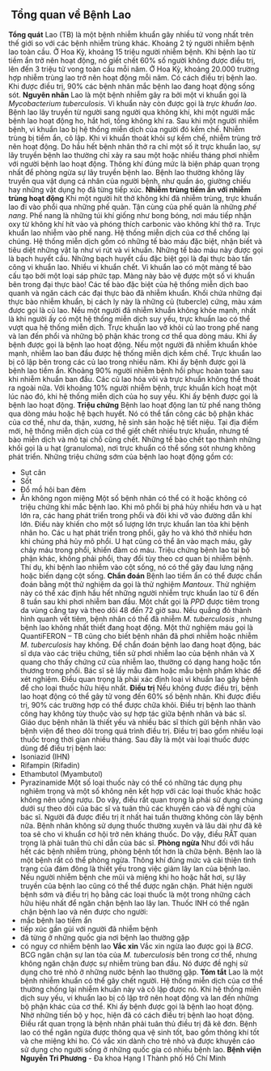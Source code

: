 ## ️ Tổng quan về Bệnh Lao

**Tổng quát**
Lao (TB) là một bệnh nhiễm khuẩn gây nhiều tử vong nhất trên thế giới so với các bệnh nhiễm trùng khác. Khoảng 2 tỷ người nhiễm bệnh lao toàn cầu. Ở Hoa Kỳ, khoảng 15 triệu người nhiễm bệnh.
Khi bệnh lao từ tiềm ẩn trở nên hoạt động, nó giết chết 60% số người không được điều trị, lên đến 3 triệu tử vong toàn cầu mỗi năm. Ở Hoa Kỳ, khoảng 20.000 trường hợp nhiễm trùng lao trở nên hoạt động mỗi năm.
Có cách điều trị bệnh lao. Khi được điều trị, 90% các bệnh nhân mắc bệnh lao đang hoạt động sống sót.
**Nguyên nhân**
Lao là một bệnh nhiễm gây ra bởi một vi khuẩn gọi là  _Mycobacterium tuberculosis_. Vi khuẩn này còn được gọi là _trực khuẩn lao_.
Bệnh lao lây truyền từ người sang người qua không khí, khi một người mắc bệnh lao hoạt động ho, hắt hơi, tống không khí ra.
Sau khi một người nhiễm bệnh, vi khuẩn lao bị hệ thống miễn dịch của người đó kềm chế. Nhiễm trùng bị tiềm ẩn, cô lập. Khi vi khuẩn thoát khỏi sự kềm chế, nhiễm trùng trở nên hoạt động.
Do hầu hết bệnh nhân thở ra chỉ một số ít trực khuẩn lao, sự lây truyền bệnh lao thường chỉ xảy ra sau một hoặc nhiều tháng phơi nhiễm với người bệnh lao hoạt động.
Thông khí đúng mức là biện pháp quan trọng nhất để phòng ngừa sự lây truyền bệnh lao.
Bệnh lao thường không lây truyền qua vật dụng cá nhân của người bệnh, như quần áo, giường chiếu hay những vật dụng họ đã từng tiếp xúc.
**Nhiễm trùng tiềm ẩn với nhiễm trùng hoạt động**
Khi một người hít thở không khí đã nhiễm trùng, trực khuẩn lao đi vào phổi qua những phế quản.
Tận cùng của phế quản là những _phế nang_. Phế nang là những túi khí giống như bong bóng, nơi máu tiếp nhận oxy từ không khí hít vào và phóng thích carbonic vào không khí thở ra.
Trực khuẩn lao nhiễm vào phế nang. Hệ thống miễn dịch của cơ thể chống lại chúng. Hệ thống miễn dịch gồm có những tế bào máu đặc biệt, nhận biết và tiêu diệt những vật lạ như vi rút và vi khuẩn. Những tế báo máu này được gọi là bạch huyết cầu.
Những bạch huyết cầu đặc biệt gọi là đại thực bào tấn công vi khuẩn lao. Nhiều vi khuẩn chết. Vi khuẩn lao có một màng tế bào cấu tạo bởi một loại sáp phức tạp. Màng này bảo vệ được một số vi khuẩn bên trong đại thực bào!
Các tế bào đặc biệt của hệ thống miễn dịch bao quanh và ngăn cách các đại thực bào đã nhiễm khuẩn. Khối chứa những đại thực bào nhiễm khuẩn, bị cách ly này là những củ (tubercle) cứng, màu xám được gọi là củ lao.
Nếu một người đã nhiễm khuẩn không khỏe mạnh, nhất là khi người ấy có một hệ thống miễn dịch suy yếu, trực khuẩn lao có thể vượt qua hệ thống miễn dịch. Trực khuẩn lao vỡ khỏi củ lao trong phế nang và lan đến phổi và những bộ phận khác trong cơ thể qua dòng máu. Khi ấy bệnh được gọi là bệnh lao hoạt động.
Nếu một người đã nhiễm khuẩn khỏe mạnh, nhiễm lao ban đầu được hệ thống miễn dịch kềm chế. Trực khuẩn lao bị cô lập bên trong các củ lao trong nhiều năm. Khi ấy bệnh được gọi là bệnh lao tiềm ẩn.
Khoảng 90% người nhiễm bệnh hồi phục hoàn toàn sau khi nhiễm khuẩn ban đầu. Các củ lao hóa vôi và trực khuẩn không thể thoát ra ngoài nữa. Với khoảng 10% người nhiễm bệnh, trực khuẩn kích hoạt một lúc nào đó, khi hệ thống miễn dịch của họ suy yếu. Khi ấy bệnh được gọi là bệnh lao hoạt động.
**Triệu chứng**
Bệnh lao hoạt động lan từ phế nang thông qua dòng máu hoặc hệ bạch huyết. Nó có thể tấn công các bộ phận khác của cơ thể, như da, thận, xương, hệ sinh sản hoặc hệ tiết niệu.
Tại địa điểm mới, hệ thống miễn dịch của cơ thể giết chết nhiều trực khuẩn, nhưng tế bào miễn dịch và mô tại chỗ cũng chết. Những tế bào chết tạo thành những khối gọi là u hạt (granuloma), nơi trực khuẩn có thể sống sót nhưng không phát triển.
Những triệu chứng sớm của bệnh lao hoạt động gồm có:
+ Sụt cân
+ Sốt
+ Đổ mồ hôi ban đêm
+ Ăn không ngon miệng
Một số bệnh nhân có thể có ít hoặc không có triệu chứng khi mắc bệnh lao.
Khi mô phổi bị phá hủy nhiều hơn và u hạt lớn ra, các hang phát triển trong phổi và đôi khi vỡ vào đường dẫn khí lớn. Điều này khiến cho một số lượng lớn trực khuẩn lan tỏa khi bệnh nhân ho.
Các u hạt phát triển trong phổi, gây ho và khó thở nhiều hơn khi chúng phá hủy mô phổi. U hạt cũng có thể ăn vào mạch máu, gây chảy máu trong phổi, khiến đàm có máu.
Triệu chứng bệnh lao tại bộ phận khác, không phải phổi, thay đổi tùy theo cơ quan bị nhiễm bệnh. Thí dụ, khi bệnh lao nhiễm vào cột sống, nó có thể gây đau lưng nặng hoặc biến dạng cột sống.
**Chẩn đoán**
Bệnh lao tiềm ẩn có thể được chẩn đoán bằng một thử nghiệm da gọi là thử nghiệm  _Mantoux_. Thử nghiệm này có thể xác định hầu hết những người nhiễm trực khuẩn lao từ 6 đến 8 tuần sau khi phơi nhiễm ban đầu.
Một chất gọi là  _PPD_ được tiêm trong da vùng cẳng tay và theo dõi 48 đến 72 giờ sau. Nếu quầng đỏ thành hình quanh vết tiêm, bệnh nhân có thể đã nhiễm  _M. tuberculosis_ , nhưng bệnh lao không nhất thiết đang hoạt động.
Một thử nghiệm máu gọi là QuantiFERON – TB cũng cho biết bệnh nhân đã phơi nhiễm hoặc nhiễm  _M. tuberculosis_ hay không.
Để chẩn đoán bệnh lao đang hoạt động, bác sĩ dựa vào các triệu chứng, tiền sử phơi nhiễm lao của bệnh nhân và X quang cho thấy chứng cứ của nhiễm lao, thường có dạng hang hoặc tổn thương trong phổi.
Bác sĩ sẽ lấy mẫu đàm hoặc mẫu bệnh phẩm khác để xét nghiệm. Điều quan trọng là phải xác định loại vi khuẩn lao gây bệnh để cho loại thuốc hữu hiệu nhất.
**Điều trị**
Nếu không được điều trị, bệnh lao hoạt động có thể gây tử vong đến 60% số bệnh nhân. Khi được điều trị, 90% các trường hợp có thể được chữa khỏi.
Điều trị bệnh lao thành công hay không tùy thuộc vào sự hợp tác giữa bệnh nhân và bác sĩ. Giáo dục bệnh nhân là thiết yếu và nhiều bác sĩ thích gửi bệnh nhân vào bệnh viện để theo dõi trong quá trình điều trị.
Điều trị bao gồm nhiều loại thuốc trong thời gian nhiều tháng. Sau đây là một vài loại thuốc được dùng để điều trị bệnh lao:
+ Isoniazid (IHN)
+ Rifampin (Rifadin)
+ Ethambutol (Myambutol)
+ Pyrazinamide
Một số loại thuốc này có thể có những tác dụng phụ nghiêm trọng và một số không nên kết hợp với các loại thuốc khác hoặc không nên uống rượu. Do vậy, điều rất quan trọng là phải sử dụng chúng dưới sự theo dõi của bác sĩ và tuân thủ các khuyến cáo và đề nghị của bác sĩ.
Người đã được điều trị ít nhất hai tuần thường không còn lây bệnh nữa.
Bệnh nhân không sử dụng thuốc thường xuyên và lâu dài như đã kê toa sẽ cho vi khuẩn cơ hội trở nên kháng thuốc. Do vậy, điều RẤT quan trọng là phải tuân thủ chỉ dẫn của bác sĩ.
**Phòng ngừa**
Như đối với hầu hết các bệnh nhiễm trùng, phòng bệnh tốt hơn là chữa bệnh. Bệnh lao là một bệnh rất có thể phòng ngừa.
Thông khí đúng mức và cải thiện tình trạng của đám đông là thiết yếu trong việc giảm lây lan của bệnh lao.
Nếu người nhiễm bệnh che mũi và miệng khi ho hoặc hắt hơi, sự lây truyền của bệnh lao cũng có thể thể được ngăn chặn.
Phát hiện người bệnh sớm và điều trị họ bằng các loại thuốc là một trong những cách hữu hiệu nhất để ngăn chận bệnh lao lây lan.
Thuốc INH có thể ngăn chận bệnh lao và nên được cho người:
+ mắc bệnh lao tiềm ẩn
+ tiếp xúc gần gủi với người đã nhiễm bệnh
+ đã từng ở những quốc gia nơi bệnh lao thường gặp
+ có nguy cơ nhiễm bệnh lao
**Vắc xin**
Vắc xin ngừa lao được gọi là  _BCG_. BCG ngăn chận sự lan tỏa của  _M. tuberculosis_ bên trong cơ thể, nhưng không ngăn chận được sự nhiễm trùng ban đầu. Nó được đề nghị sử dụng cho trẻ nhỏ ở những nước bệnh lao thường gặp.
**Tóm tắt**
Lao là một bệnh nhiễm khuẩn có thể gây chết người. Hệ thống miễn dịch của cơ thể thường chống lại nhiễm khuẩn này và cô lập được nó.
Khi hệ thống miễn dịch suy yếu, vi khuẩn lao bị cô lập trở nên hoạt động và lan đến những bộ phận khác của cơ thể. Khi ấy bệnh được gọi là bệnh lao hoạt động.
Nhờ những tiến bộ y học, hiện đã có cách điều trị bệnh lao hoạt động. Điều rất quan trọng là bệnh nhân phải tuân thủ điều trị đã kê đơn.
Bệnh lao có thể ngăn ngừa được thông qua vệ sinh tốt, bao gồm thông khí tốt và che miệng khi ho.
Có vắc xin dành cho trẻ nhỏ và được khuyến cáo sử dụng cho người sống ở những quốc gia có nhiều bệnh lao.
**Bệnh viện Nguyễn Tri Phương** - Đa khoa Hạng I Thành phố Hồ Chí Minh
